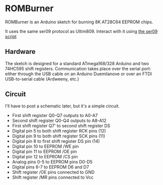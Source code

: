 ROMBurner
=========

ROMBurner is an Arduino sketch for burning 8K AT28C64 EEPROM chips.

It uses the same ser09 protocol as Ultim809. Interact with it using [the ser09
script](https://github.com/74hc595/Ultim809/blob/master/code/ser09.py)

Hardware
--------
The sketch is designed for a standard ATmega168/328 Arduino and two 74HC595
shift registers. Communication takes place over the serial port: either through
the USB cable on an Arduino Duemilanove or over an FTDI USB-to-serial cable
(Ardweeny, etc.)

Circuit
-------
I'll have to post a schematic later, but it's a simple circuit.

*  First shift register Q0-Q7 outputs to A0-A7
*  Second shift register Q0-Q4 outputs to A8-A12
*  First shift register Q7' to second shift register DS
*  Digital pin 5 to both shift register RCK pins (12)
*  Digital pin 9 to both shift register SCK pins (11)
*  Digital pin 8 to first shift register DS pin (14)
*  Digital pin 10 to EEPROM /WE pin
*  Digital pin 11 to EEPROM /OE pin
*  Digital pin 12 to EEPROM /CS pin
*  Analog pins 0-5 to EEPROM pins D0-D5
*  Digital pins 6-7 to EEPROM D6 and D7
*  Shift register /OE pins connected to GND
*  Shift register /MR pins connected to Vcc

